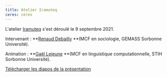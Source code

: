 ```yaml
---
title: Atelier Iramuteq
ceres: ceres
---
```


L'atelier [Iramuteq](http://www.iramuteq.org/) s'est déroulé le 9 septembre 2021.

Intervenant : **[Renaud Debailly](https://humanites-biomedicales.sorbonne-universite.fr/sites/default/files/media/2021-01/Renaud-Debailly-CV.pdf) **(MCF en sociologie, GEMASS Sorbonne Université).

Animation : **[Gaël Lejeune](https://www.lejeunegael.fr/) **(MCF en linguistique computationnelle, STIH Sorbonne Université).

[Télécharger les diapos de la présentation](https://dropsu.sorbonne-universite.fr/s/sQXf3q75pjxNRcD)